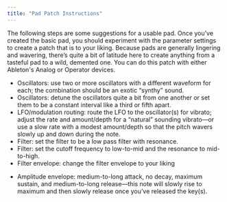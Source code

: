 ```yaml
---
title: "Pad Patch Instructions" 
---
```


The following steps are some suggestions for a usable pad. Once you’ve created the basic pad, you should experiment with the parameter settings to create a patch that is to your liking. Because pads are generally lingering and wavering, there’s quite a bit of latitude here to create anything from a tasteful pad to a wild, demented one. You can do this patch with either Ableton's Analog or Operator devices. 
* Oscillators: use two or more oscillators with a different waveform for each; the combination should be an exotic “synthy” sound.
* Oscillators: detune the oscillators quite a bit from one another or set them to be a constant interval like a third or fifth apart.
* LFO/modulation routing: route the LFO to the oscillator(s) for vibrato; adjust the rate and amount/depth for a “natural” sounding vibrato—or use a slow rate with a modest amount/depth so that the pitch wavers slowly up and down during the note.
* Filter: set the filter to be a low pass filter with resonance.
* Filter: set the cutoff frequency to low-to-mid and the resonance to mid-to-high.
* Filter envelope: change the filter envelope to your liking 
<!-- • Modulation routing: route the mod wheel to the cutoff frequency of the filter—this
will allow you to control the evolution of the timbre over the length of the note. -->
*  Amplitude envelope: medium-to-long attack, no decay, maximum sustain, and medium-to-long release—this note will slowly rise to maximum and then slowly
release once you’ve released the key(s).